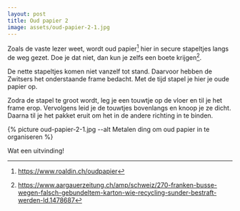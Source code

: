 ```yaml
---
layout: post
title: Oud papier 2
image: assets/oud-papier-2-1.jpg
---
```


Zoals de vaste lezer weet, wordt oud papier[^1] hier in secure stapeltjes langs de weg gezet. Doe je dat niet, dan kun je zelfs een boete krijgen[^2].

De nette stapeltjes komen niet vanzelf tot stand. Daarvoor hebben de Zwitsers het onderstaande frame bedacht. Met de tijd stapel je hier je oude papier op.

Zodra de stapel te groot wordt, leg je een touwtje op de vloer en til je het frame erop. Vervolgens leid je de touwtjes bovenlangs en knoop je ze dicht. Daarna til je het pakket eruit om het in de andere richting in te binden.

{% picture oud-papier-2-1.jpg --alt Metalen ding om oud papier in te organiseren %}

Wat een uitvinding!

[^1]: <https://www.roaldin.ch/oudpapier>
[^2]: <https://www.aargauerzeitung.ch/amp/schweiz/270-franken-busse-wegen-falsch-gebundeltem-karton-wie-recycling-sunder-bestraft-werden-ld.1478687>
